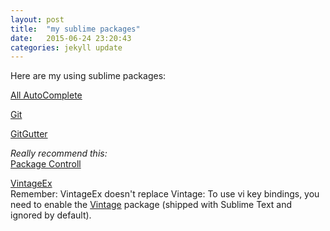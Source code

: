 ```yaml
---
layout: post
title:  "my sublime packages"
date:   2015-06-24 23:20:43
categories: jekyll update
---
```

Here are my using sublime packages:

[All AutoComplete][All AutoComplete]

[Git][Git]

[GitGutter][GitGutter]

*Really recommend this:*   
[Package Controll][Package Controll]

[VintageEx][VintageEX]  
Remember: VintageEx doesn't replace Vintage: To use vi key bindings, you need to enable the [Vintage](http://www.sublimetext.com/docs/2/vintage.html) package (shipped with Sublime Text and ignored by default).

[All AutoComplete]:  https://github.com/alienhard/SublimeAllAutocomplete 
[Git]:  https://github.com/kemayo/sublime-text-git
[GitGutter]:  http://www.jisaacks.com/gitgutter
[Package Controll]: https://packagecontrol.io/ 
[VintageEX]: https://github.com/SublimeText/VintageEx 

